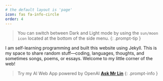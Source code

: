 ```yaml
---
# the default layout is 'page'
icon: fas fa-info-circle
order: 4
---
```

> You can switch between Dark and Light mode by using the `sun/moon icon` located at the bottom of the side menu.
{: .prompt-tip }


I am self-learning programming and built this website using Jekyll. This is my space to share random stuff—coding, languages, thoughts, and sometimes songs, poems, or essays. Welcome to my little corner of the web!


> Try my AI Web App powered by OpenAI [**Ask Mr Lin**](https://languagerefiner.azurewebsites.net/)
{: .prompt-info }
